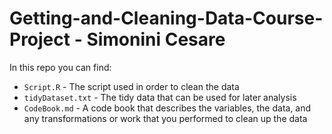 # Getting-and-Cleaning-Data-Course-Project - Simonini Cesare

In this repo you can find:

- `Script.R` - The script used in order to clean the data
- `tidyDataset.txt` - The tidy data that can be used for later analysis
- `CodeBook.md` - A code book that describes the variables, the data, and any transformations or work that you performed to clean up the data
